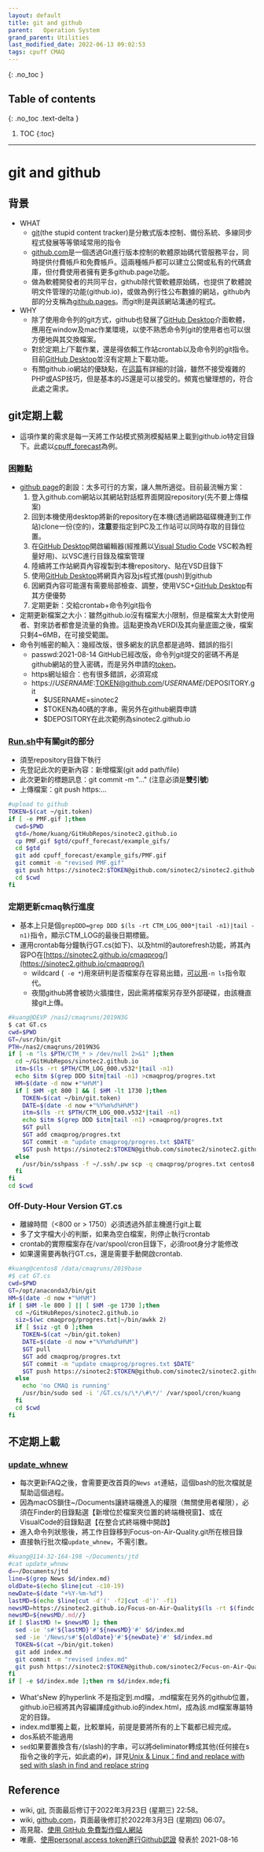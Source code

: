 ```yaml
---
layout: default
title: git and github
parent:   Operation System
grand_parent: Utilities
last_modified_date: 2022-06-13 09:02:53
tags: cpuff CMAQ
---
```


{: .no_toc }

## Table of contents
{: .no_toc .text-delta }

1. TOC
{:toc}

---
# git and github
## 背景

- WHAT
  - [git](https://zh.wikipedia.org/wiki/Git)(the stupid content tracker)是分散式版本控制、備份系統、多線同步程式發展等等領域常用的指令
  - [github.com](https://zh.wikipedia.org/zh-tw/GitHub)是一個透過Git進行版本控制的軟體原始碼代管服務平台，同時提供付費帳戶和免費帳戶。這兩種帳戶都可以建立公開或私有的代碼倉庫，但付費使用者擁有更多github.page功能。
  - 做為軟體開發者的共同平台，github除代管軟體原始碼，也提供了軟體說明文件管理的功能(github.io)，或做為例行性公布數據的網站，github內部的分支稱為[github.pages](https://gitbook.tw/chapters/github/using-github-pages)。而git則是與該網站溝通的程式。
- WHY
  - 除了使用命令列的git方式，github也發展了[GitHub Desktop](https://desktop.github.com/)介面軟體，應用在window及mac作業環境，以使不熟悉命令列git的使用者也可以很方便地與其交換檔案。
  - 對於定期上/下載作業，還是得依賴工作站crontab以及命令列的git指令。目前[GitHub Desktop]()並沒有定期上下載功能。
  - 有關github.io網站的優缺點，在[這篇](https://gitbook.tw/chapters/github/using-github-pages)有詳細的討論，雖然不接受複雜的PHP或ASP技巧，但是基本的JS還是可以接受的。頻寬也蠻理想的，符合此處之需求。


## git定期上載
- 這項作業的需求是每一天將工作站模式預測模擬結果上載到github.io特定目錄下。此處以[cpuff_forecast](https://sinotec2.github.io/cpuff_forecast/)為例。

### 困難點
- [github page](https://pages.github.com/)的創設：太多可行的方案，讓人無所適從。目前最流暢方案：
  1. 登入github.com網站以其網站對話框界面開設repository(先不要上傳檔案)
  1. 回到本機使用desktop將新的repository在本機(透過網路磁碟機連到工作站)clone一份(空的)，**注意**要指定到PC及工作站可以同時存取的目錄位置。
  1. 在[GitHub Desktop]()開啟編輯器(經推薦以[Visual Studio Code](https://code.visualstudio.com/) VSC較為輕量好用)、以VSC進行目錄及檔案管理
  1. 陸續將工作站網頁內容複製到本機repository、貼在VSD目錄下
  1. 使用[GitHub Desktop]()將網頁內容及js程式推(push)到github
  1. 因網頁內容可能還有需要局部檢查、調整，使用VSC+[GitHub Desktop]()有其方便優勢
  1. 定期更新：交給crontab+命令列git指令
- 定期更新檔案之大小：雖然github.io沒有檔案大小限制，但是檔案太大對使用者、對來訪者都會是流量的負擔。這點更換為VERDI及其向量底圖之後，檔案只剩4~6MB，在可接受範圍。
- 命令列帳密的輸入：幾經改版，很多網友的訊息都是過時、錯誤的指引
  - passwd:2021-08-14 GitHub已經改版，命令列git提交的密碼不再是github網站的登入密碼，而是另外申請的[token](https://iter01.com/611911.html)。
  - https網址組合：也有很多錯誤，必須寫成
  - https://$USERNAME:$TOKEN@github.com/$USERNAME/$DEPOSITORY.git
    - $USERNAME=sinotec2
    - $TOKEN為40碼的字串，需另外在github網頁申請
    - $DEPOSITORY在此次範例為sinotec2.github.io

### [Run.sh](https://sinotec2.github.io/Focus-on-Air-Quality/TrajModels/CALPUFF/Forecast/#網站與播放器)中有關git的部分
- 須至repository目錄下執行
- 先登記此次的更新內容：新增檔案(git add path/file)
- 此次更新的標題訊息：git commit -m "..." (注意必須是**雙引號**)
- 上傳檔案：git push https:...

```bash
#upload to github
TOKEN=$(cat ~/git.token)
if [ -e PMF.gif ];then
  cwd=$PWD
  gtd=/home/kuang/GitHubRepos/sinotec2.github.io
  cp PMF.gif $gtd/cpuff_forecast/example_gifs/
  cd $gtd
  git add cpuff_forecast/example_gifs/PMF.gif
  git commit -m "revised PMF.gif"
  git push https://sinotec2:$TOKEN@github.com/sinotec2/sinotec2.github.io.git
  cd $cwd
fi
```
### 定期更新cmaq執行進度
- 基本上只是個`grepDDD=grep DDD $(ls -rt CTM_LOG_000*|tail -n1)|tail -n1)`指令，顯示CTM_LOG的最後日期標籤。
- 運用crontab每分鐘執行GT.cs(如下)、以及html的autorefresh功能，將其內容PO在[https://sinotec2.github.io/cmaqprog/](https://sinotec2.github.io/cmaqprog/)
  - wildcard (` -e *`)用來研判是否檔案存在容易出錯，[可以用](https://www.itread01.com/p/1372201.html)`-n ls`指令取代。
  - 夜間github將會被防火牆擋住，因此需將檔案另存至外部硬碟，由該機直接git上傳。

```bash
#kuang@DEVP /nas2/cmaqruns/2019N3G
$ cat GT.cs
cwd=$PWD
GT=/usr/bin/git
PTH=/nas2/cmaqruns/2019N3G
if [ -n "ls $PTH/CTM_* > /dev/null 2>&1" ];then
  cd ~/GitHubRepos/sinotec2.github.io
  itm=$(ls -rt $PTH/CTM_LOG_000.v532*|tail -n1)
  echo $itm $(grep DDD $itm|tail -n1) >cmaqprog/progres.txt
  HM=$(date -d now +"%H%M")
  if [ $HM -gt 800 ] && [ $HM -lt 1730 ];then
    TOKEN=$(cat ~/bin/git.token)
    DATE=$(date -d now +"%Y%m%d%H%M")
    itm=$(ls -rt $PTH/CTM_LOG_000.v532*|tail -n1)
    echo $itm $(grep DDD $itm|tail -n1) >cmaqprog/progres.txt
    $GT pull
    $GT add cmaqprog/progres.txt
    $GT commit -m "update cmaqprog/progres.txt $DATE"
    $GT push https://sinotec2:$TOKEN@github.com/sinotec2/sinotec2.github.io.git
  else
    /usr/bin/sshpass -f ~/.ssh/.pw scp -q cmaqprog/progres.txt centos8:~/GitHubReps/sinotec2.github.io/cmaqprog/progres.txt
  fi
fi
cd $cwd
```
### Off-Duty-Hour Version GT.cs
- 離線時間（<800 or > 1750）必須透過外部主機進行git上載
- 多了文字檔大小的判斷，如果為空白檔案，則停止執行crontab
- crontab的實際檔案存在/var/spool/cron目錄下，必須root身分才能修改
- 如果還需要再執行GT.cs，還是需要手動開啟crontab.
```bash
#kuang@centos8 /data/cmaqruns/2019base
#$ cat GT.cs
cwd=$PWD
GT=/opt/anaconda3/bin/git
HM=$(date -d now +"%H%M")
if [ $HM -le 800 ] || [ $HM -ge 1730 ];then
  cd ~/GitHubRepos/sinotec2.github.io
  siz=$(wc cmaqprog/progres.txt|~/bin/awkk 2)
  if [ $siz -gt 0 ];then
    TOKEN=$(cat ~/bin/git.token)
    DATE=$(date -d now +"%Y%m%d%H%M")
    $GT pull
    $GT add cmaqprog/progres.txt
    $GT commit -m "update cmaqprog/progres.txt $DATE"
    $GT push https://sinotec2:$TOKEN@github.com/sinotec2/sinotec2.github.io.git
  else
    echo 'no CMAQ is running'
    /usr/bin/sudo sed -i '/GT.cs/s/\*/\#\*/' /var/spool/cron/kuang
  fi
  cd $cwd
fi
```

## 不定期上載
### [update_whnew](https://github.com/sinotec2/Focus-on-Air-Quality/blob/main/update_whnew)
- 每次更新FAQ之後，會需要更改首頁的`News at`連結，這個bash的批次檔就是幫助這個過程。
- 因為macOS鎖住~/Documents讓終端機進入的權限（無關使用者權限），必須在Finder的目錄點選【新增位於檔案夾位置的終端機視窗】、或在VisualCode的目錄點選【在整合式終端機中開啟】
- 進入命令列狀態後，將工作目錄移到Focus-on-Air-Quality.git所在根目錄
- 直接執行批次檔`update_whnew`，不需引數。

```bash
#kuang@114-32-164-198 ~/Documents/jtd
#cat update_whnew 
d=~/Documents/jtd
line=$(grep News $d/index.md)
oldDate=$(echo $line|cut -c10-19)
newDate=$(date "+%Y-%m-%d")
lastMD=$(echo $line|cut -d'(' -f2|cut -d')' -f1)
newsMD=https://sinotec2.github.io/Focus-on-Air-Quality$(ls -rt $(findc "*.md")|grep -v index|tail -n1|cut -c 2-)
newsMD=${newsMD/.md//}
if [ $lastMD != $newsMD ]; then
  sed -ie 's#'${lastMD}'#'${newsMD}'#' $d/index.md
  sed -ie '/News/s#'${oldDate}'#'${newDate}'#' $d/index.md
  TOKEN=$(cat ~/bin/git.token)
  git add index.md
  git commit -m "revised index.md"
  git push https://sinotec2:$TOKEN@github.com/sinotec2/Focus-on-Air-Quality.git
fi
if [ -e $d/index.mde ];then rm $d/index.mde;fi
```
- What'sNew 的hyperlink 不是指定到.md檔，.md檔案在另外的github位置，github.io已經將其內容編譯成github.io的index.html，成為該.md檔案專屬特定的目錄。
- index.md單獨上載，比較單純，前提是要將所有的上下載都已經完成。
- dos系統不能適用
- `sed`如果要置換含有`/`(slash)的字串，可以將deliminator轉成其他(任何接在s指令之後的字元，如此處的`#`)，詳見[Unix & Linux：find and replace with sed with slash in find and replace string][1]

[1]: <https://unix.stackexchange.com/questions/378990/find-and-replace-with-sed-with-slash-in-find-and-replace-string> "Not sure if you know, but sed has a great feature where you do not need to use a / as the separator. So, your example could be written as: sed -i 's#/var/www#/home/lokesh/www#g' lks.php It does not need to be a # either, it could be any single character. For example, using a 3 as the separator: echo 'foo' | sed 's3foo3bar3g' bar"

## Reference
- wiki, [git](https://zh.wikipedia.org/wiki/Git), 页面最后修订于2022年3月23日 (星期三) 22:58。
- wiki, [github.com](https://zh.wikipedia.org/zh-tw/GitHub)，頁面最後修訂於2022年3月3日 (星期四) 06:07。
-  高見龍、[使用 GitHub 免費製作個人網站](https://gitbook.tw/chapters/github/using-github-pages)
- 唯鹿、[使用personal access token進行Github認證](https://iter01.com/611911.html) 發表於 2021-08-16
